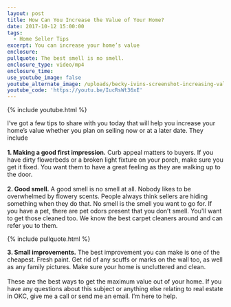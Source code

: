 ```yaml
---
layout: post
title: How Can You Increase the Value of Your Home?
date: 2017-10-12 15:00:00
tags:
  - Home Seller Tips
excerpt: You can increase your home’s value
enclosure:
pullquote: The best smell is no smell.
enclosure_type: video/mp4
enclosure_time:
use_youtube_image: false
youtube_alternate_image: /uploads/becky-ivins-screenshot-increasing-value-youtube.jpg
youtube_code: 'https://youtu.be/IucRsWt36xE'
---
```



{% include youtube.html %}

I’ve got a few tips to share with you today that will help you increase your home’s value whether you plan on selling now or at a later date. They include<br><br>**1. Making a good first impression.** Curb appeal matters to buyers. If you have dirty flowerbeds or a broken light fixture on your porch, make sure you get it fixed. You want them to have a great feeling as they are walking up to the door.<br><br>**2. Good smell.** A good smell is no smell at all. Nobody likes to be overwhelmed by flowery scents. People always think sellers are hiding something when they do that. No smell is the smell you want to go for. If you have a pet, there are pet odors present that you don’t smell. You'll want to get those cleaned too. We know the best carpet cleaners around and can refer you to them.

{% include pullquote.html %}

**3. Small improvements.** The best improvement you can make is one of the cheapest. Fresh paint. Get rid of any scuffs or marks on the wall too, as well as any family pictures. Make sure your home is uncluttered and clean.<br><br>These are the best ways to get the maximum value out of your home. If you have any questions about this subject or anything else relating to real estate in OKC, give me a call or send me an email. I’m here to help.